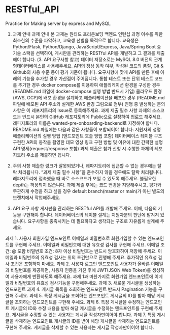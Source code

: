 # RESTful_API
Practice for Making server by express and MySQL

1. 과제 안내
과제 안내
본 과제는 원티드 프리온보딩 백엔드 인턴십 과정 이수를 위한 최소한의 수준을 파악하고, 교육생 선별을 목적으로 합니다.
교육생은 Python/Flask, Python/Django, JavaScript/Express, Java/Spring Boot 중 기술 스택을 선택하여, 게시판을 관리하는 RESTful API를 개발하고 그 결과를 제출해야 합니다. (3. API 요구사항 참고)
데이터 저장소로는 MySQL 8.0 버전의 관계형데이터베이스를 사용해주세요.
API의 정상 동작 여부, 작성된 코드의 품질, Git & Github의 사용 수준 등이 평가 기준이 됩니다.
요구사항에 맞게 API를 만든 후에 아래의 기능을 추가할 경우 가산점이 주어집니다.
통합 테스트 또는 단위 테스트 코드를 추가한 경우
docker compose를 이용하여 애플리케이션 환경을 구성한 경우 (README.md 파일에 docker-compose 실행 방법 반드시 기입)
클라우드 환경(AWS, GCP)에 배포 환경을 설계하고 애플리케이션을 배포한 경우 (README.md 파일에 배포된 API 주소와 설계한 AWS 환경 그림으로 첨부)
진행 중 발생하는 문의사항은 이 레포지토리의 Issue로 등록해주세요.
과제 제출 필수 사항
과제의 소스코드는 반드시 본인의 GitHub 레포지토리에 Public으로 설정하여 업로드 해주세요.
레파지토리의 이름은 wanted-pre-onboarding-backend로 지정해야 합니다.
README.md 파일에는 다음과 같은 사항들이 포함되어야 합니다:
지원자의 성명
애플리케이션의 실행 방법 (엔드포인트 호출 방법 포함)
데이터베이스 테이블 구조
구현한 API의 동작을 촬영한 데모 영상 링크
구현 방법 및 이유에 대한 간략한 설명
API 명세(request/response 포함)
과제 제출은 참가 신청 시 수행한 과제의 레포지토리 주소를 제출하면 됩니다.



2. 주의 사항
제출한 링크가 잘못되었거나, 레파지토리에 접근할 수 없는 경우에는 탈락 처리됩니다.
“과제 제출 필수 사항”을 준수하지 않을 경우에도 탈락 처리됩니다.
레파지토리에 접속했을 때 바로 소스코드가 보일 수 있도록 해주세요. 불필요한 depth는 허용되지 않습니다.
과제 제출 후에는 코드 변경을 지양해주시고, 평가와 무관하게 수정을 하고 싶을 경우 default branch(master or main)가 아닌 별도의 브랜치에서 작업해주세요.



3. API 요구 사항
게시판을 관리하는 RESTful API를 개발해 주세요. 이때, 다음의 기능을 구현해야 합니다. 데이터베이스의 테이블 설계는 지원자분의 판단에 맡겨져 있습니다. 요구사항을 충족시키는 데 필요하다고 생각되는 구조로 자유롭게 설계해 주세요.

과제 1. 사용자 회원가입 엔드포인트
이메일과 비밀번호로 회원가입할 수 있는 엔드포인트를 구현해 주세요.
이메일과 비밀번호에 대한 유효성 검사를 구현해 주세요.
이메일 조건: @ 포함
비밀번호 조건: 8자 이상
비밀번호는 반드시 암호화하여 저장해 주세요.
이메일과 비밀번호의 유효성 검사는 위의 조건만으로 진행해 주세요. 추가적인 유효성 검사 조건은 포함하지 마세요.
과제 2. 사용자 로그인 엔드포인트
사용자가 올바른 이메일과 비밀번호를 제공하면, 사용자 인증을 거친 후에 JWT(JSON Web Token)를 생성하여 사용자에게 반환하도록 해주세요.
과제 1과 마찬가지로 회원가입 엔드포인트에 이메일과 비밀번호의 유효성 검사기능을 구현해주세요.
과제 3. 새로운 게시글을 생성하는 엔드포인트
과제 4. 게시글 목록을 조회하는 엔드포인트
반드시 Pagination 기능을 구현해 주세요.
과제 5. 특정 게시글을 조회하는 엔드포인트
게시글의 ID를 받아 해당 게시글을 조회하는 엔드포인트를 구현해 주세요.
과제 6. 특정 게시글을 수정하는 엔드포인트
게시글의 ID와 수정 내용을 받아 해당 게시글을 수정하는 엔드포인트를 구현해 주세요.
게시글을 수정할 수 있는 사용자는 게시글 작성자만이어야 합니다.
과제 7. 특정 게시글을 삭제하는 엔드포인트
게시글의 ID를 받아 해당 게시글을 삭제하는 엔드포인트를 구현해 주세요.
게시글을 삭제할 수 있는 사용자는 게시글 작성자만이어야 합니다.